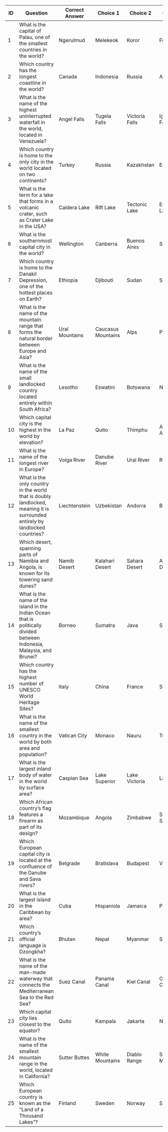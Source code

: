 | ID   | Question                                                                                     | Correct Answer                  | Choice 1              | Choice 2              | Choice 3              | Difficulty | Knowledge Category     | Topic Focus                |
|------|---------------------------------------------------------------------------------------------|---------------------------------|-----------------------|-----------------------|-----------------------|------------|-------------------------|----------------------------|
| 1    | What is the capital of Palau, one of the smallest countries in the world?                   | Ngerulmud                      | Melekeok             | Koror                | Funafuti             | 3          | Geography              | Countries & Capitals       |
| 2    | Which country has the longest coastline in the world?                                       | Canada                         | Indonesia            | Russia               | Australia            | 3          | Geography              | Landforms                  |
| 3    | What is the name of the highest uninterrupted waterfall in the world, located in Venezuela? | Angel Falls                    | Tugela Falls         | Victoria Falls       | Iguazu Falls         | 3          | Geography              | Landmarks & Landforms      |
| 4    | Which country is home to the only city in the world located on two continents?              | Turkey                         | Russia               | Kazakhstan           | Egypt                | 3          | Geography              | Countries & Capitals       |
| 5    | What is the term for a lake that forms in a volcanic crater, such as Crater Lake in the USA? | Caldera Lake                   | Rift Lake            | Tectonic Lake        | Erosional Lake       | 3          | Geography              | Landforms                  |
| 6    | What is the southernmost capital city in the world?                                         | Wellington                     | Canberra             | Buenos Aires         | Santiago             | 3          | Geography              | Countries & Capitals       |
| 7    | Which country is home to the Danakil Depression, one of the hottest places on Earth?        | Ethiopia                       | Djibouti             | Sudan                | Somalia              | 3          | Geography              | Landforms                  |
| 8    | What is the name of the mountain range that forms the natural border between Europe and Asia? | Ural Mountains                 | Caucasus Mountains   | Alps                 | Pyrenees             | 3          | Geography              | Landforms                  |
| 9    | What is the name of the small landlocked country located entirely within South Africa?       | Lesotho                        | Eswatini             | Botswana             | Namibia              | 3          | Geography              | Countries & Capitals       |
| 10   | Which capital city is the highest in the world by elevation?                                | La Paz                         | Quito                | Thimphu              | Addis Ababa          | 3          | Geography              | Countries & Capitals       |
| 11   | What is the name of the longest river in Europe?                                            | Volga River                    | Danube River         | Ural River           | Rhine River          | 3          | Geography              | Landforms                  |
| 12   | What is the only country in the world that is doubly landlocked, meaning it is surrounded entirely by landlocked countries? | Liechtenstein                  | Uzbekistan           | Andorra              | Bhutan               | 3          | Geography              | Countries & Capitals       |
| 13   | Which desert, spanning parts of Namibia and Angola, is known for its towering sand dunes?   | Namib Desert                   | Kalahari Desert      | Sahara Desert        | Atacama Desert       | 3          | Geography              | Landforms                  |
| 14   | What is the name of the island in the Indian Ocean that is politically divided between Indonesia, Malaysia, and Brunei? | Borneo                         | Sumatra              | Java                 | Sulawesi             | 3          | Geography              | Landforms                  |
| 15   | Which country has the highest number of UNESCO World Heritage Sites?                        | Italy                          | China                | France               | Spain                | 3          | Geography              | Landmarks & Landforms      |
| 16   | What is the name of the smallest country in the world by both area and population?           | Vatican City                   | Monaco               | Nauru                | Tuvalu               | 3          | Geography              | Countries & Capitals       |
| 17   | What is the largest inland body of water in the world by surface area?                      | Caspian Sea                    | Lake Superior        | Lake Victoria        | Lake Baikal          | 3          | Geography              | Landforms                  |
| 18   | Which African country’s flag features a firearm as part of its design?                      | Mozambique                     | Angola               | Zimbabwe             | South Sudan          | 3          | Geography              | Countries & Capitals       |
| 19   | Which European capital city is located at the confluence of the Danube and Sava rivers?     | Belgrade                      | Bratislava           | Budapest             | Vienna               | 3          | Geography              | Countries & Capitals       |
| 20   | What is the largest island in the Caribbean by area?                                        | Cuba                           | Hispaniola           | Jamaica              | Puerto Rico          | 3          | Geography              | Landforms                  |
| 21   | Which country’s official language is Dzongkha?                                              | Bhutan                         | Nepal                | Myanmar              | Sri Lanka            | 3          | Geography              | Uncommon Facts             |
| 22   | What is the name of the man-made waterway that connects the Mediterranean Sea to the Red Sea? | Suez Canal                     | Panama Canal         | Kiel Canal           | Corinth Canal        | 3          | Geography              | Landmarks                 |
| 23   | Which capital city lies closest to the equator?                                             | Quito                         | Kampala              | Jakarta              | Nairobi              | 3          | Geography              | Countries & Capitals       |
| 24   | What is the name of the smallest mountain range in the world, located in California?        | Sutter Buttes                  | White Mountains      | Diablo Range         | Santa Cruz Mountains | 3          | Geography              | Landforms                  |
| 25   | Which European country is known as the “Land of a Thousand Lakes”?                          | Finland                        | Sweden               | Norway               | Switzerland          | 3          | Geography              | Landforms                  |
